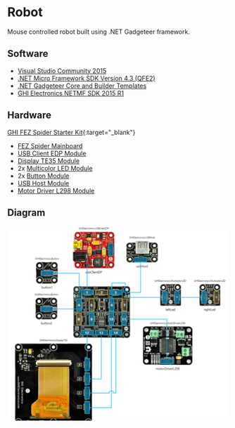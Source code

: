 # Robot
Mouse controlled robot built using .NET Gadgeteer framework.

## Software
* [Visual Studio Community 2015](https://www.visualstudio.com/)
* [.NET Micro Framework SDK Version 4.3 (QFE2)](http://netmf.codeplex.com/)
* [.NET Gadgeteer Core and Builder Templates](http://gadgeteer.codeplex.com/)
* [GHI Electronics NETMF SDK 2015 R1](https://www.ghielectronics.com/support/netmf/sdk/38/ghi-electronics-netmf-sdk-2015-r1)

## Hardware
[GHI FEZ Spider Starter Kit](https://www.ghielectronics.com/catalog/product/297){:target="_blank"}
* [FEZ Spider Mainboard](https://www.ghielectronics.com/catalog/product/269)
* [USB Client EDP Module](https://www.ghielectronics.com/catalog/product/525)
* [Display TE35 Module](https://www.ghielectronics.com/catalog/product/387)
* 2x [Multicolor LED Module](https://www.ghielectronics.com/catalog/product/272)
* 2x [Button Module](https://www.ghielectronics.com/catalog/product/274)
* [USB Host Module](https://www.ghielectronics.com/catalog/product/270)
* [Motor Driver L298 Module](https://www.ghielectronics.com/catalog/product/315)

## Diagram
![diagram](Diagram.png)
